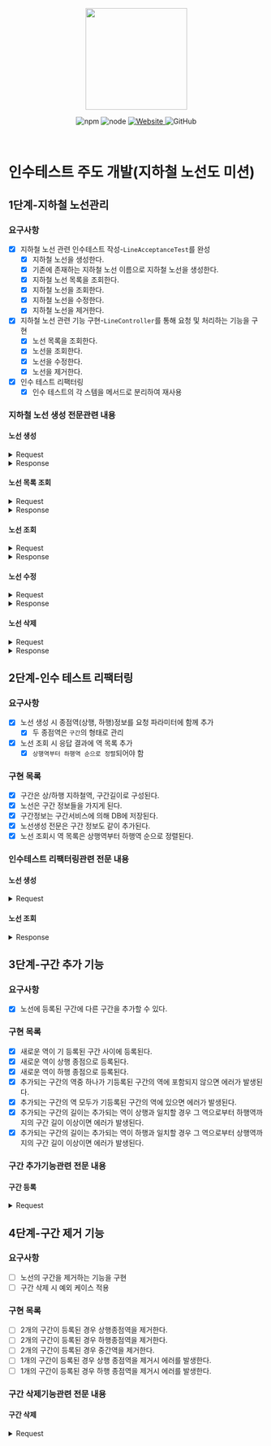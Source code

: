 <p align="center">
    <img width="200px;" src="https://raw.githubusercontent.com/woowacourse/atdd-subway-admin-frontend/master/images/main_logo.png"/>
</p>
<p align="center">
  <img alt="npm" src="https://img.shields.io/badge/npm-%3E%3D%205.5.0-blue">
  <img alt="node" src="https://img.shields.io/badge/node-%3E%3D%209.3.0-blue">
  <a href="https://edu.nextstep.camp/c/R89PYi5H" alt="nextstep atdd">
    <img alt="Website" src="https://img.shields.io/website?url=https%3A%2F%2Fedu.nextstep.camp%2Fc%2FR89PYi5H">
  </a>
  <img alt="GitHub" src="https://img.shields.io/github/license/next-step/atdd-subway-admin">
</p>

<br>

# 인수테스트 주도 개발(지하철 노선도 미션)
## 1단계-지하철 노선관리
### 요구사항
- [x] 지하철 노선 관련 인수테스트 작성-`LineAcceptanceTest`를 완성
  - [x] 지하철 노선을 생성한다.
  - [x] 기존에 존재하는 지하철 노선 이름으로 지하철 노선을 생성한다.
  - [x] 지하철 노선 목록을 조회한다.
  - [x] 지하철 노선을 조회한다.
  - [x] 지하철 노선을 수정한다.
  - [x] 지하철 노선을 제거한다.
- [x] 지하철 노선 관련 기능 구현-`LineController`를 통해 요청 및 처리하는 기능을 구현
  - [x] 노선 목록을 조회한다.
  - [x] 노선을 조회한다.
  - [x] 노선을 수정한다.
  - [x] 노선을 제거한다.
- [x] 인수 테스트 리팩터링
  - [x] 인수 테스트의 각 스템을 메서드로 분리하여 재사용

### 지하철 노선 생성 전문관련 내용
#### 노선 생성
<details><summary>Request</summary>

```python
POST /lines HTTP/1.1
accept: */*
content-type: application/json; charset=UTF-8

{
    "color": "bg-red-600",
    "name": "신분당선"
}
```
</details>

<details><summary>Response</summary>

```python
HTTP/1.1 201
Location: /lines/1
Content-Type: application/json
Date: Fri, 13 Nov 2020 00:11:51 GMT

{
    "id": 1,
    "name": "신분당선",
    "color": "bg-red-600",
    "createdDate": "2020-11-13T09:11:51.997",
    "modifiedDate": "2020-11-13T09:11:51.997"
}
```
</details>

#### 노선 목록 조회
<details><summary>Request</summary>

```python
GET /lines HTTP/1.1
accept: application/json
host: localhost:49468
```
</details>

<details><summary>Response</summary>

```python
HTTP/1.1 200
Content-Type: application/json
Date: Fri, 13 Nov 2020 00:11:51 GMT

[
    {
        "id": 1,
        "name": "신분당선",
        "color": "bg-red-600",
        "stations": [

        ],
        "createdDate": "2020-11-13T09:11:52.084",
        "modifiedDate": "2020-11-13T09:11:52.084"
    },
    {
        "id": 2,
        "name": "2호선",
        "color": "bg-green-600",
        "stations": [

        ],
        "createdDate": "2020-11-13T09:11:52.098",
        "modifiedDate": "2020-11-13T09:11:52.098"
    }
]
```
</details>

#### 노선 조회
<details><summary>Request</summary>

```python
GET /lines/1 HTTP/1.1
accept: application/json
host: localhost:49468
```
</details>

<details><summary>Response</summary>

```python
HTTP/1.1 200
Content-Type: application/json
Date: Fri, 13 Nov 2020 00:11:51 GMT

{
    "id": 1,
    "name": "신분당선",
    "color": "bg-red-600",
    "stations": [

    ],
    "createdDate": "2020-11-13T09:11:51.866",
    "modifiedDate": "2020-11-13T09:11:51.866"
}
```
</details>

#### 노선 수정
<details><summary>Request</summary>

```python
PUT /lines/1 HTTP/1.1
accept: */*
content-type: application/json; charset=UTF-8
content-length: 45
host: localhost:49468

{
    "color": "bg-blue-600",
    "name": "구분당선"
}
```
</details>

<details><summary>Response</summary>

```python
HTTP/1.1 200
Date: Fri, 13 Nov 2020 00:11:51 GMT
```
</details>


#### 노선 삭제
<details><summary>Request</summary>

```python
DELETE /lines/1 HTTP/1.1
accept: */*
host: localhost:49468
```
</details>

<details><summary>Response</summary>

```python
HTTP/1.1 204
Date: Fri, 13 Nov 2020 00:11:51 GMT
```
</details>

## 2단계-인수 테스트 리팩터링
### 요구사항
- [x] 노선 생성 시 종점역(상행, 하행)정보를 요청 파라미터에 함께 추가
  - [x] 두 종점역은 `구간`의 형태로 관리
- [x] 노선 조회 시 응답 결과에 역 목록 추가
  - [x] `상행역부터 하행역 순으로 정렬`되어야 함

### 구현 목록
- [x] 구간은 상/하행 지하철역, 구간길이로 구성된다.
- [x] 노선은 구간 정보들을 가지게 된다.
- [x] 구간정보는 구간서비스에 의해 DB에 저장된다.
- [x] 노선생성 전문은 구간 정보도 같이 추가된다.
- [x] 노선 조회시 역 목록은 상행역부터 하행역 순으로 정렬된다.

###  인수테스트 리팩터링관련 전문 내용
#### 노선 생성
<details><summary>Request</summary>

```python
POST /lines HTTP/1.1
accept: */*
content-type: application/json; charset=UTF-8

{
    "color": "bg-red-600",
    "name": "신분당선",
    "upStationId": "1",
    "downStationId": "2",
    "distance": "10"
}
```
</details>

#### 노선 조회
<details><summary>Response</summary>

```python
HTTP/1.1 200 
Content-Type: application/json

[
    {
        "id": 1,
        "name": "신분당선",
        "color": "bg-red-600",
        "stations": [
            {
                "id": 1,
                "name": "강남역",
                "createdDate": "2020-11-13T12:17:03.075",
                "modifiedDate": "2020-11-13T12:17:03.075"
            },
            {
                "id": 2,
                "name": "역삼역",
                "createdDate": "2020-11-13T12:17:03.092",
                "modifiedDate": "2020-11-13T12:17:03.092"
            }
        ],
        "createdDate": "2020-11-13T09:11:51.997",
        "modifiedDate": "2020-11-13T09:11:51.997"
    }
]
```
</details>

## 3단계-구간 추가 기능
### 요구사항
- [x] 노선에 등록된 구간에 다른 구간을 추가할 수 있다.

### 구현 목록
- [x] 새로운 역이 기 등록된 구간 사이에 등록된다.
- [x] 새로운 역이 상행 종점으로 등록된다.
- [x] 새로운 역이 하행 종점으로 등록된다.
- [x] 추가되는 구간의 역중 하나가 기등록된 구간의 역에 포함되지 않으면 에러가 발생된다.
- [x] 추가되는 구간의 역 모두가 기등록된 구간의 역에 있으면 에러가 발생된다.
- [x] 추가되는 구간의 길이는 추가되는 역이 상행과 일치할 경우 그 역으로부터 하행역까지의 구간 길이 이상이면 에러가 발생된다.
- [x] 추가되는 구간의 길이는 추가되는 역이 하행과 일치할 경우 그 역으로부터 상행역까지의 구간 길이 이상이면 에러가 발생된다.

### 구간 추가기능관련 전문 내용
#### 구간 등록
<details><summary>Request</summary>

```python
POST /lines/1/sections HTTP/1.1
accept: */*
content-type: application/json; charset=UTF-8
host: localhost:52165

{
    "downStationId": "4",
    "upStationId": "2",
    "distance": 10
}
```
</details>

## 4단계-구간 제거 기능
### 요구사항
- [ ] 노선의 구간을 제거하는 기능을 구현
- [ ] 구간 삭제 시 예외 케이스 적용

### 구현 목록
- [ ] 2개의 구간이 등록된 경우 상행종점역을 제거한다.
- [ ] 2개의 구간이 등록된 경우 하행종점역을 제거한다.
- [ ] 2개의 구간이 등록된 경우 중간역을 제거한다.
- [ ] 1개의 구간이 등록된 경우 상행 종점역을 제거시 에러를 발생한다.
- [ ] 1개의 구간이 등록된 경우 하행 종점역을 제거시 에러를 발생한다.

### 구간 삭제기능관련 전문 내용
#### 구간 삭제
<details><summary>Request</summary>

```python
DELETE /lines/1/sections?stationId=2 HTTP/1.1
accept: */*
host: localhost:52165
```
</details>